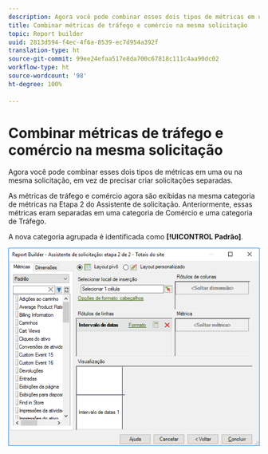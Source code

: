 ```yaml
---
description: Agora você pode combinar esses dois tipos de métricas em uma ou na mesma solicitação, em vez de precisar criar solicitações separadas.
title: Combinar métricas de tráfego e comércio na mesma solicitação
topic: Report builder
uuid: 2813d594-f4ec-4f6a-8539-ec7d954a392f
translation-type: ht
source-git-commit: 99ee24efaa517e8da700c67818c111c4aa90dc02
workflow-type: ht
source-wordcount: '98'
ht-degree: 100%

---
```



# Combinar métricas de tráfego e comércio na mesma solicitação

Agora você pode combinar esses dois tipos de métricas em uma ou na mesma solicitação, em vez de precisar criar solicitações separadas.

As métricas de tráfego e comércio agora são exibidas na mesma categoria de métricas na Etapa 2 do Assistente de solicitação. Anteriormente, essas métricas eram separadas em uma categoria de Comércio e uma categoria de Tráfego.

A nova categoria agrupada é identificada como **[!UICONTROL Padrão]**.

![](assets/standard_metrics.png)

